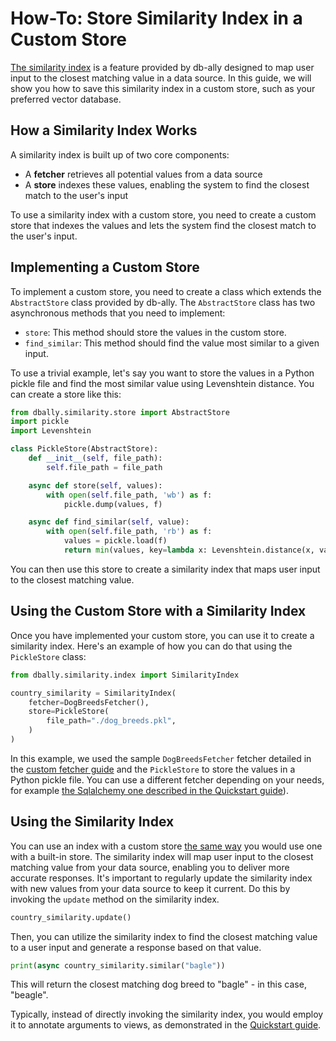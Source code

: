 # How-To: Store Similarity Index in a Custom Store

[The similarity index](../concepts/similarity_indexes.md) is a feature provided by db-ally designed to map user input to the closest matching value in a data source. In this guide, we will show you how to save this similarity index in a custom store, such as your preferred vector database.

## How a Similarity Index Works

A similarity index is built up of two core components:

* A **fetcher** retrieves all potential values from a data source
* A **store** indexes these values, enabling the system to find the closest match to the user's input

To use a similarity index with a custom store, you need to create a custom store that indexes the values and lets the system find the closest match to the user's input.

## Implementing a Custom Store

To implement a custom store, you need to create a class which extends the `AbstractStore` class provided by db-ally. The `AbstractStore` class has two asynchronous methods that you need to implement:

* `store`: This method should store the values in the custom store.
* `find_similar`: This method should find the value most similar to a given input.

To use a trivial example, let's say you want to store the values in a Python pickle file and find the most similar value using Levenshtein distance. You can create a store like this:

```python
from dbally.similarity.store import AbstractStore
import pickle
import Levenshtein

class PickleStore(AbstractStore):
    def __init__(self, file_path):
        self.file_path = file_path

    async def store(self, values):
        with open(self.file_path, 'wb') as f:
            pickle.dump(values, f)

    async def find_similar(self, value):
        with open(self.file_path, 'rb') as f:
            values = pickle.load(f)
            return min(values, key=lambda x: Levenshtein.distance(x, value))
```

You can then use this store to create a similarity index that maps user input to the closest matching value.

## Using the Custom Store with a Similarity Index

Once you have implemented your custom store, you can use it to create a similarity index. Here's an example of how you can do that using the `PickleStore` class:

```python
from dbally.similarity.index import SimilarityIndex

country_similarity = SimilarityIndex(
    fetcher=DogBreedsFetcher(),
    store=PickleStore(
        file_path="./dog_breeds.pkl",
    )
)
```

In this example, we used the sample `DogBreedsFetcher` fetcher detailed in the [custom fetcher guide](./use_custom_similarity_fetcher.md) and the `PickleStore` to store the values in a Python pickle file. You can use a different fetcher depending on your needs, for example [the Sqlalchemy one described in the Quickstart guide](../quickstart/quickstart2.md)).

## Using the Similarity Index

You can use an index with a custom store [the same way](../quickstart/quickstart2.md) you would use one with a built-in store. The similarity index will map user input to the closest matching value from your data source, enabling you to deliver more accurate responses. It's important to regularly update the similarity index with new values from your data source to keep it current. Do this by invoking the `update` method on the similarity index.

```python
country_similarity.update()
```

Then, you can utilize the similarity index to find the closest matching value to a user input and generate a response based on that value.

```python
print(async country_similarity.similar("bagle"))
```

This will return the closest matching dog breed to "bagle" - in this case, "beagle".

Typically, instead of directly invoking the similarity index, you would employ it to annotate arguments to views, as demonstrated in the [Quickstart guide](../quickstart/quickstart2.md).